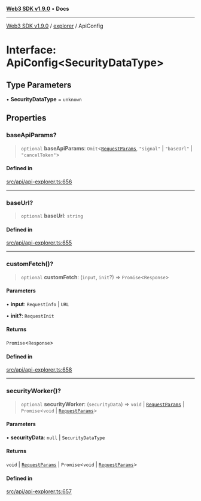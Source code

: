 [**Web3 SDK v1.9.0**](../../../README.md) • **Docs**

***

[Web3 SDK v1.9.0](../../../globals.md) / [explorer](../README.md) / ApiConfig

# Interface: ApiConfig\<SecurityDataType\>

## Type Parameters

• **SecurityDataType** = `unknown`

## Properties

### baseApiParams?

> `optional` **baseApiParams**: `Omit`\<[`RequestParams`](../type-aliases/RequestParams.md), `"signal"` \| `"baseUrl"` \| `"cancelToken"`\>

#### Defined in

[src/api/api-explorer.ts:656](https://github.com/Mystic-Nayy/alephium-web3/blob/ee41f5e0e7d7fb0b155fe62f05b2ac03772895ca/packages/web3/src/api/api-explorer.ts#L656)

***

### baseUrl?

> `optional` **baseUrl**: `string`

#### Defined in

[src/api/api-explorer.ts:655](https://github.com/Mystic-Nayy/alephium-web3/blob/ee41f5e0e7d7fb0b155fe62f05b2ac03772895ca/packages/web3/src/api/api-explorer.ts#L655)

***

### customFetch()?

> `optional` **customFetch**: (`input`, `init`?) => `Promise`\<`Response`\>

#### Parameters

• **input**: `RequestInfo` \| `URL`

• **init?**: `RequestInit`

#### Returns

`Promise`\<`Response`\>

#### Defined in

[src/api/api-explorer.ts:658](https://github.com/Mystic-Nayy/alephium-web3/blob/ee41f5e0e7d7fb0b155fe62f05b2ac03772895ca/packages/web3/src/api/api-explorer.ts#L658)

***

### securityWorker()?

> `optional` **securityWorker**: (`securityData`) => `void` \| [`RequestParams`](../type-aliases/RequestParams.md) \| `Promise`\<`void` \| [`RequestParams`](../type-aliases/RequestParams.md)\>

#### Parameters

• **securityData**: `null` \| `SecurityDataType`

#### Returns

`void` \| [`RequestParams`](../type-aliases/RequestParams.md) \| `Promise`\<`void` \| [`RequestParams`](../type-aliases/RequestParams.md)\>

#### Defined in

[src/api/api-explorer.ts:657](https://github.com/Mystic-Nayy/alephium-web3/blob/ee41f5e0e7d7fb0b155fe62f05b2ac03772895ca/packages/web3/src/api/api-explorer.ts#L657)
